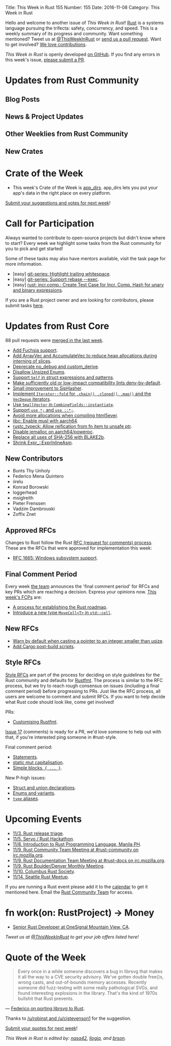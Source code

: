 Title: This Week in Rust 155
Number: 155
Date: 2016-11-08
Category: This Week in Rust

Hello and welcome to another issue of *This Week in Rust*!
[Rust](http://rust-lang.org) is a systems language pursuing the trifecta: safety, concurrency, and speed.
This is a weekly summary of its progress and community.
Want something mentioned? Tweet us at [@ThisWeekInRust](https://twitter.com/ThisWeekInRust) or [send us a pull request](https://github.com/cmr/this-week-in-rust).
Want to get involved? [We love contributions](https://github.com/rust-lang/rust/blob/master/CONTRIBUTING.md).

*This Week in Rust* is openly developed [on GitHub](https://github.com/cmr/this-week-in-rust).
If you find any errors in this week's issue, [please submit a PR](https://github.com/cmr/this-week-in-rust/pulls).

# Updates from Rust Community

## Blog Posts

## News & Project Updates

## Other Weeklies from Rust Community

## New Crates

# Crate of the Week

* This week's Crate of the Week is [app_dirs](https://github.com/AndyBarron/app-dirs-rs). app_dirs lets you put your app's data in the right place on every platform.

[Submit your suggestions and votes for next week][submit_crate]!

[submit_crate]: https://users.rust-lang.org/t/crate-of-the-week/2704

# Call for Participation

Always wanted to contribute to open-source projects but didn't know where to start?
Every week we highlight some tasks from the Rust community for you to pick and get started!

Some of these tasks may also have mentors available, visit the task page for more information.

* [easy] [git-series: Highlight trailing whitespace](https://github.com/git-series/git-series/issues/31).
* [easy] [git-series: Support rebase --exec](https://github.com/git-series/git-series/issues/24).
* [easy] [rust: incr.comp.: Create Test Case for Incr. Comp. Hash for unary and binary expressions](https://github.com/rust-lang/rust/issues/37520).

If you are a Rust project owner and are looking for contributors, please submit tasks [here][guidelines].

[guidelines]: https://users.rust-lang.org/t/twir-call-for-participation/4821

# Updates from Rust Core

88 pull requests were [merged in the last week][merged].

[merged]: https://github.com/issues?q=is%3Apr+org%3Arust-lang+is%3Amerged+merged%3A2016-10-24..2016-10-31

* [Add Fuchsia support](https://github.com/rust-lang/rust/pull/37313).
* [Add ArrayVec and AccumulateVec to reduce heap allocations during interning of slices](https://github.com/rust-lang/rust/pull/37270).
* [Deprecate no_debug and custom_derive](https://github.com/rust-lang/rust/pull/37128).
* [Disallow Unsized Enums](https://github.com/rust-lang/rust/pull/37111).
* [Support `Self` in struct expressions and patterns](https://github.com/rust-lang/rust/pull/37035).
* [Make sufficiently old or low-impact compatibility lints deny-by-default](https://github.com/rust-lang/rust/pull/36894).
* [Small improvement to SipHasher](https://github.com/rust-lang/rust/pull/37312).
* [Implement `Iterator::fold` for `.chain()`, `.cloned()`, `.map()` and the `VecDeque` iterators](https://github.com/rust-lang/rust/pull/37315).
* [Use `SmallVector` in `CombineFields::instantiate`](https://github.com/rust-lang/rust/pull/37322).
* [Support `use *;` and `use ::*;`](https://github.com/rust-lang/rust/pull/37367).
* [Avoid more allocations when compiling html5ever](https://github.com/rust-lang/rust/pull/37373).
* [libc: Enable musl with aarch64](https://github.com/rust-lang/libc/pull/435).
* [rustc_typeck: Allow reification from fn item to unsafe ptr](https://github.com/rust-lang/rust/pull/37389).
* [Disable jemalloc on aarch64/powerpc](https://github.com/rust-lang/rust/pull/37392).
* [Replace all uses of SHA-256 with BLAKE2b](https://github.com/rust-lang/rust/pull/37439).
* [Shrink Expr_::ExprInlineAsm](https://github.com/rust-lang/rust/pull/37445).

## New Contributors

* Bunts Thy Unholy
* Federico Mena Quintero
* iirelu
* Konrad Borowski
* loggerhead
* msiglreith
* Pieter Frenssen
* Vadzim Dambrouski
* Zoffix Znet

## Approved RFCs

Changes to Rust follow the Rust [RFC (request for comments)
process](https://github.com/rust-lang/rfcs#rust-rfcs). These
are the RFCs that were approved for implementation this week:

* [RFC 1665: Windows subsystem support](https://github.com/rust-lang/rfcs/pull/1665).

## Final Comment Period

Every week [the team](https://www.rust-lang.org/team.html) announces the
'final comment period' for RFCs and key PRs which are reaching a
decision. Express your opinions now. [This week's FCPs][fcp] are:

[fcp]: https://github.com/rust-lang/rfcs/labels/final-comment-period

* [A process for establishing the Rust roadmap](https://github.com/rust-lang/rfcs/pull/1728).
* [Introduce a new type `MoveCell<T>` in `std::cell`](https://github.com/rust-lang/rfcs/pull/1659).

## New RFCs

* [Warn by default when casting a pointer to an integer smaller than usize](https://github.com/rust-lang/rfcs/pull/1782).
* [Add Cargo post-build scripts](https://github.com/rust-lang/rfcs/pull/1777).

## Style RFCs

[Style RFCs](https://github.com/rust-lang-nursery/fmt-rfcs) are part of the process for deciding on style guidelines for the Rust community and defaults for [Rustfmt](https://github.com/rust-lang-nursery/rustfmt). The process is similar to the RFC process, but we try to reach rough consensus on issues (including a final comment period) before progressing to PRs. Just like the RFC process, all users are welcome to comment and submit RFCs. If you want to help decide what Rust code should look like, come get involved!

PRs:

* [Customising Rustfmt](https://github.com/rust-lang-nursery/fmt-rfcs/pull/33).

[Issue 17](https://github.com/rust-lang-nursery/fmt-rfcs/issues/17) (comments) is ready for a PR, we'd love someone to help out with that, if you're interested ping someone in #rust-style.

Final comment period:

* [Statements](https://github.com/rust-lang-nursery/fmt-rfcs/issues/11).
* [static mut capitalisation](https://github.com/rust-lang-nursery/fmt-rfcs/issues/20).
* [Simple blocks, `{ ... }`](https://github.com/rust-lang-nursery/fmt-rfcs/issues/21).

New P-high issues:

* [Struct and union declarations](https://github.com/rust-lang-nursery/fmt-rfcs/issues/30).
* [Enums and variants](https://github.com/rust-lang-nursery/fmt-rfcs/issues/31).
* [`type` aliases](https://github.com/rust-lang-nursery/fmt-rfcs/issues/32).

# Upcoming Events

* [11/3. Rust release triage](https://internals.rust-lang.org/t/release-cycle-triage-proposal/3544).
* [11/5. Servo / Rust Hackathon](https://www.meetup.com/de-DE/Mozilla-Meetup-Switzerland/events/234883249/?eventId=234883249).
* [11/8. Introduction to Rust Programming Language, Manila PH](https://www.eventbrite.com/e/introduction-to-rust-programming-language-tickets-28577366673).
* [11/9. Rust Community Team Meeting at #rust-community on irc.mozilla.org](https://chat.mibbit.com/?server=irc.mozilla.org&channel=%23rust-community).
* [11/9. Rust Documentation Team Meeting at #rust-docs on irc.mozilla.org](https://chat.mibbit.com/?server=irc.mozilla.org&channel=%23rust-docs).
* [11/9. Rust Boulder/Denver Monthly Meeting](https://www.meetup.com/Rust-Boulder-Denver/events/235031836/).
* [11/10. Columbus Rust Society](https://www.meetup.com/columbus-rs/events/234855067/).
* [11/14. Seattle Rust Meetup](https://www.meetup.com/Seattle-Rust-Meetup/events/234725296/).

If you are running a Rust event please add it to the [calendar] to get
it mentioned here. Email the [Rust Community Team][community] for access.

[calendar]: https://www.google.com/calendar/embed?src=apd9vmbc22egenmtu5l6c5jbfc%40group.calendar.google.com
[community]: mailto:community-team@rust-lang.org

# fn work(on: RustProject) -> Money

* [Senior Rust Developer at OneSignal Mountain View, CA](http://onesignal.applytojob.com/apply/supk2g/Senior-Rust-Developer).

*Tweet us at [@ThisWeekInRust](https://twitter.com/ThisWeekInRust) to get your job offers listed here!*

# Quote of the Week

> Every once in a while someone discovers a bug in librsvg that makes it all the way to a CVE security advisory. We've gotten double free()s, wrong casts, and out-of-bounds memory accesses. Recently someone did fuzz-testing with some really pathological SVGs, and found interesting explosions in the library. That's the kind of 1970s bullshit that Rust prevents.

— [Federico on porting librsvg to Rust](https://people.gnome.org/~federico/news-2016-10.html#25).

Thanks to [/u/robinst and /u/cjstevenson1](https://www.reddit.com/r/rust/comments/59d2ql/librsvg_gets_rusty/d97ui7q/) for the suggestion.

[Submit your quotes for next week][submit]!

[submit]: http://users.rust-lang.org/t/twir-quote-of-the-week/328

*This Week in Rust is edited by: [nasa42](https://github.com/nasa42), [llogiq](https://github.com/llogiq), and [brson](https://github.com/brson).*
